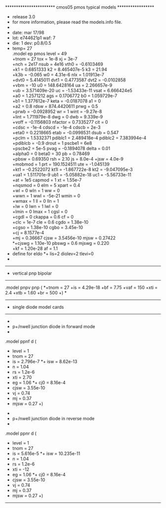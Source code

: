 *********************** cmos05 pmos typical models *****************
* release 3.0
* for more information, please read the models.info file.
*
* date: mar 17/98                                                               
* lot: e744621p1             waf: 7                                             
* die: 1                     dev: p0.8/0.5                                      
* temp= 27                                                                      
.model ep   pmos  level   = 49                 
+tnom    = 27             tox     = 1e-8           xj      = 3e-7               
+nch     = 2e17           nsub    = 4e16           vth0    = -0.6103469         
+k1      = 0.6851333      k2      = 8.465407e-5    k3      = 21.94              
+k3b     = -0.065         w0      = 4.31e-6        nlx     = 1.01913e-7         
+dvt0    = 5.4145011      dvt1    = 0.4773587      dvt2    = -0.0102858         
+vbm     = -10            u0      = 148.6428164    ua      = 2.266657e-9        
+ub      = 3.571409e-20   uc      = -1.53433e-11   vsat    = 6.666424e5         
+a0      = 1.2571212      ags     = 0.1706772      b0      = 1.059729e-7        
+b1      = 1.377612e-7    keta    = -0.0187078     a1      = 0                  
+a2      = 0.8            rdsw    = 874.4420611    prwg    = 0.5                
+prwb    = -0.0928952     wr      = 1              wint    = -9.27e-8           
+lint    = 1.711979e-8    dwg     = 0              dwb     = 9.339e-9           
+voff    = -0.1156803     nfactor = 0.7335277      cit     = 0                  
+cdsc    = -1e-4          cdscd   = -1e-4          cdscb   = 2e-3               
+eta0    = 0.2218665      etab    = -0.0998531     dsub    = 0.547              
+pclm    = 1.5332371      pdiblc1 = 2.489418e-4    pdiblc2 = 7.383994e-4        
+pdiblcb = -0.9           drout   = 1              pscbe1  = 6e8                
+pscbe2  = 5e-5           pvag    = -0.1894078     delta   = 0.01               
+alpha0  = 0              beta0   = 30             pb      = 0.78469            
+pbsw    = 0.69350        rsh     = 2.10           js      = 8.0e-4
+jsw     = 4.0e-9                  
+mobmod  = 1              prt     = 190.1524511    ute     = -1.045139          
+kt1     = -0.2522072     kt1l    = -1.867722e-8   kt2     = -9.047095e-3       
+ua1     = 1.511701e-9    ub1     = -5.05882e-18   uc1     = -5.56733e-11       
+at      = 1e5            capmod  = 1              xt      = 1.55e-7            
+nqsmod  = 0              elm     = 5              xpart   = 0.4                
+wl      = 0              wln     = 1              ww      = 0                  
+wwn     = 1              wwl     = -5e-21         wmin    = 0                  
+wmax    = 1              ll      = 0              lln     = 1                  
+lw      = 0              lwn     = 1              lwl     = 0                  
+lmin    = 0              lmax    = 1              cgsl    = 0                  
+cgdl    = 0              ckappa  = 0.6            cf      = 0                  
+clc     = 1e-7           cle     = 0.6            cgdo    = 1.38e-10          
+cgso    = 1.38e-10       cgbo    = 3.45e-10       
+cj      = 8.1577e-4            
+mj      = 0.36667        cjsw    = 3.5456e-10     mjsw    = 0.27422        
*+cjswg   = 1.10e-10       pbswg   = 0.6	   mjswg    = 0.220             
+kf	 = 1.20e-28	  af	  = 1.1              	
* define for eldo
*+ lis=2		diolev=2   tlevi=0
*                                                                               
************************
* vertical pnp bipolar
************************
.model pnpv pnp (
*+tnom   =    27
+is     =    4.29e-18
+bf     =    7.75
+vaf    =    150
+xti    =    2.4
+xtb    =    1.60
+br     =    500
+)
*
**********************************************************
* single diode model cards
**********************************************************
*                                                    
*  p+/nwell junction diode in forward mode           
*
.model ppnf d (
+ level =    1
+ tnom  =    27
+ is    =    2.796e-7
*+ isw   =    8.62e-13
+ n     =    1.04
+ rs    =    1.2e-6
+ xti   =    2.70
+ eg    =    1.06
*+ cj0   =    8.16e-4
+ cjsw  =    3.55e-10
+ vj    =    0.74
+ mj    =    0.37
+ mjsw  =    0.27
+)
*                                                    
* p+/nwell junction diode in reverse mode           
* 
.model ppnr d (
+ level =    1
+ tnom  =    27
+ is    =    5.616e-5
*+ isw   =    10.235e-11
+ n     =    1.04
+ rs    =    1.2e-6
+ xti   =    -12
+ eg    =    1.06
*+ cj0   =    8.16e-4
+ cjsw  =    3.55e-10
+ vj    =    0.74
+ mj    =    0.37
+ mjsw  =    0.27
+)
**********************************************************
